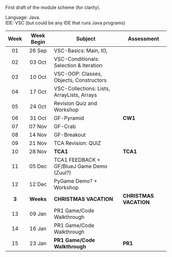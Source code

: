 
First draft of the module scheme (for clarity). 

Language: Java.  
  IDE: VSC (but could be any IDE that runs Java programs)


| Week | Week Begin | Subject | Assessment |
| :---: | :---: | ---- | ---- |
| 01 | 26 Sep | VSC-Basics: Main, IO, | | 
| 02 | 03 Oct | VSC-Conditionals: Selection & Iteration | | 
| 03 | 10 Oct | VSC-OOP: Classes, Objects, Constructors | | 
| 04 | 17 Oct | VSC-Collections: Lists, ArrayLists, Arrays | | 
| 05 | 24 Oct | Revision Quiz and Workshop | | 
| 06 | 31 Oct | GF-Pyramid | **CW1** | 
| 07 | 07 Nov | GF-Crab | | 
| 08 | 14 Nov | GF-Breakout | | 
| 09 | 21 Nov | TCA Revision: QUIZ | |  
| 10 | 28 Nov | **TCA1** | **TCA1** |
| 11 | 05 Dec | TCA1 FEEDBACK + GF/BlueJ Game Demo (Zuul?) | | 
| 12 | 12 Dec | PyGame Demo? + Workshop | |  
| **3** | **Weeks** | **CHRISTMAS VACATION** | **CHRISTMAS VACATION** | 
| 13 | 09 Jan | PR1 Game/Code Walkthrough | |   
| 14 | 16 Jan | PR1 Game/Code Walkthrough  | | 
| 15 | 23 Jan | **PR1 Game/Code Walkthrough** | **PR1** | 